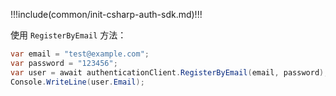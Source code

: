 !!!include(common/init-csharp-auth-sdk.md)!!!

使用 `RegisterByEmail` 方法：

```csharp
var email = "test@example.com";
var password = "123456";
var user = await authenticationClient.RegisterByEmail(email, password);
Console.WriteLine(user.Email);
```
